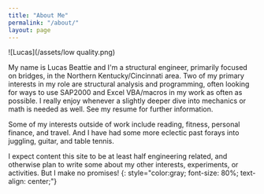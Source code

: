 ```yaml
---
title: "About Me"
permalink: "/about/"
layout: page
---
```


![Lucas](/assets/low quality.png)

My name is Lucas Beattie and I'm a structural engineer, primarily focused on bridges, in the Northern Kentucky/Cincinnati area. Two of my primary interests in my role are structural analysis and programming, often looking for ways to use SAP2000 and Excel VBA/macros in my work as often as possible. I really enjoy whenever a slightly deeper dive into mechanics or math is needed as well. See my resume for further information.

Some of my interests outside of work include reading, fitness, personal finance, and travel. And I have had some more eclectic past forays into juggling, guitar, and table tennis.

I expect content this site to be at least half engineering related, and otherwise plan to write some about my other interests, experiments, or activities. But I make no promises!
{: style="color:gray; font-size: 80%; text-align: center;"}